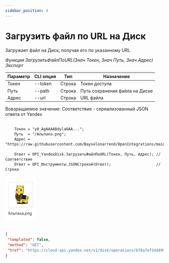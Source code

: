 ```yaml
---
sidebar_position: 4
---
```


# Загрузить файл по URL на Диск
Загружает файл на Диск, получая его по указанному URL

*Функция ЗагрузитьФайлПоURL(Знач Токен, Знач Путь, Знач Адрес) Экспорт*

  | Параметр | CLI опция | Тип | Назначение |
  |-|-|-|-|
  | Токен | --token | Строка | Токен доступа |
  | Путь | --path | Строка | Путь сохранения файла на Диске |
  | Адрес | --url | Строка | URL файла |
  
  Вовзращаемое значение: Соответствие - сериализованный JSON ответа от Yandex

```bsl title="Пример кода"
			
    Токен = "y0_AgAAAABdylaOAA...";   
    Путь  = "/Альпака.png";
    Адрес = "https://raw.githubusercontent.com/Bayselonarrend/OpenIntegrations/main/Media/logo.png";

    Ответ = OPI_YandexDisk.ЗагрузитьФайлПоURL(Токен, Путь, Адрес); //Соответствие
    Ответ = OPI_Инструменты.JSONСтрокой(Ответ);                    //Строка

```

![Результат](img/2.png)

```json title="Результат"

{
 "templated": false,
 "method": "GET",
 "href": "https://cloud-api.yandex.net/v1/disk/operations/b78a7ef2dd49971aa22e5e72f2e615db885da9947d7c61b2822de23a99e855a1"
}

```

